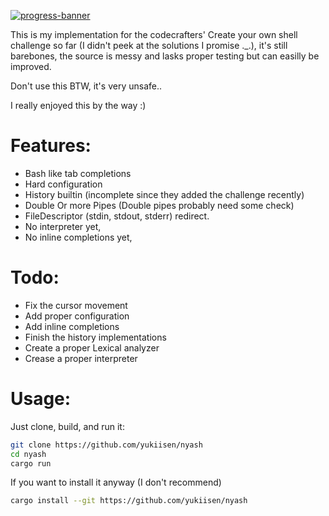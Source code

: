 [![progress-banner](https://backend.codecrafters.io/progress/shell/bcb2ac1e-5793-4748-a292-5fb9365a859f)]()

This is my implementation for the codecrafters' Create your own shell challenge so far (I didn't peek at the solutions I promise ._.),
it's still barebones, the source is messy and lasks proper testing but can easilly be improved.

Don't use this BTW, it's very unsafe..

I really enjoyed this by the way :)

# Features:
- Bash like tab completions
- Hard configuration
- History builtin (incomplete since they added the challenge recently)
- Double Or more Pipes (Double pipes probably need some check)
- FileDescriptor (stdin, stdout, stderr) redirect.
- No interpreter yet,
- No inline completions yet,

# Todo:
- Fix the cursor movement
- Add proper configuration
- Add inline completions
- Finish the history implementations
- Create a proper Lexical analyzer
- Crease a proper interpreter

# Usage:
Just clone, build, and run it:

```sh
git clone https://github.com/yukiisen/nyash
cd nyash
cargo run
```

If you want to install it anyway (I don't recommend)
```sh
cargo install --git https://github.com/yukiisen/nyash
```
